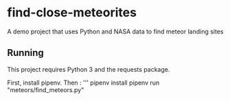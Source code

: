 # find-close-meteorites
A demo project that uses Python and NASA data to find meteor landing sites

## Running
This project requires Python 3 and the requests package.

First, install pipenv. Then :
'''
 pipenv install
 pipenv run "meteors/find_meteors.py"
